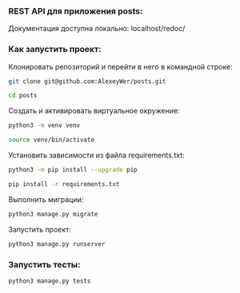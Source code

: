 ### REST API для приложения posts:

Документация доступна локально: localhost/redoc/

### Как запустить проект:

Клонировать репозиторий и перейти в него в командной строке:

``` bash
git clone git@github.com:AlexeyWer/posts.git
```

``` bash
cd posts
```

Cоздать и активировать виртуальное окружение:

``` bash
python3 -m venv venv
```

``` bash
source venv/bin/activate
```

Установить зависимости из файла requirements.txt:

``` bash
python3 -m pip install --upgrade pip
```

``` bash
pip install -r requirements.txt
```

Выполнить миграции:

``` bash
python3 manage.py migrate
```

Запустить проект:

``` bash
python3 manage.py runserver
```

### Запустить тесты:

``` bash
python3 manage.py tests
```
